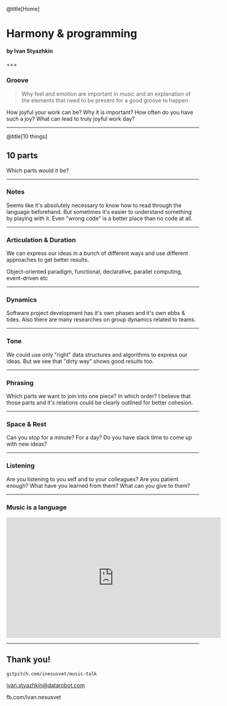 @title[Home]
# Harmony & programming
#### by Ivan Styazhkin

+++
### Groove
> Why feel and emotion are important in music and an explanation of
the elements that need to be present for a good groove to happen

How joyful your work can be? Why it is important?
How often do you have such a joy? What can lead to truly joyful work day?

---
@title[10 things]
## 10 parts
Which parts would it be?

---
### Notes

Seems like it's absolutely necessary to know how to read through the language
beforehand. But sometimes it's easier to understand something by playing with it.
Even "wrong code" is a better place than no code at all.

---
### Articulation & Duration

We can express our ideas in a bunch of different ways and use different
approaches to get better results.

Object-oriented paradigm, functional, declarative, parallel computing, event-driven etc

---
### Dynamics

Software project development has it's own phases and it's own ebbs & tides.
Also there are many researches on group dynamics related to teams.

---
### Tone

We could use only "right" data structures and algorithms to express our ideas.
But we see that "dirty way" shows good results too.

---
### Phrasing

Which parts we want to join into one piece? In which order?
I believe that those parts and it's relations could be clearly outlined for
better cohesion.

---
### Space & Rest

Can you stop for a minute? For a day? Do you have slack time to come up with new ideas?

---
### Listening

Are you listening to you self and to your colleagues? Are you patient enough?
What have you learned from them? What can you give to them?

---
### Music is a language

<iframe width="560" height="315" src="https://www.youtube.com/embed/3yRMbH36HRE?rel=0" frameborder="0" allow="autoplay; encrypted-media" allowfullscreen></iframe>

---
## Thank you!

`gitpitch.com/inesusvet/music-talk`

ivan.styazhkin@datarobot.com

fb.com/ivan.nesusvet
